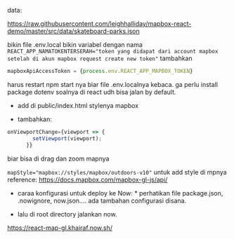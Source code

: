 data:

https://raw.githubusercontent.com/leighhalliday/mapbox-react-demo/master/src/data/skateboard-parks.json

bikin file .env.local bikin variabel dengan nama `REACT_APP_NAMATOKENTERSERAH="token yang didapat dari account mapbox setelah di akun mapbox request create new token"`
tambahkan

```js
mapboxApiAccessToken = {process.env.REACT_APP_MAPBOX_TOKEN}
```
harus restart npm start nya biar file .env.localnya kebaca. ga perlu install package dotenv soalnya di react udh bisa jalan by default.


* add di public/index.html stylenya mapbox <link href='https://api.tiles.mapbox.com/mapbox-gl-js/v0.42.0/mapbox-gl.css' rel='stylesheet' />

* tambahkan:
```js
onViewportChange={viewport => {
        setViewport(viewport);
      }}
```
biar bisa di drag dan zoom mapnya

`mapStyle="mapbox://styles/mapbox/outdoors-v10"` untuk add style di mpnya reference: https://docs.mapbox.com/mapbox-gl-js/api/

* caraa konfigurasi untuk deploy ke Now:
        * perhatikan file package.json, .nowignore, now.json.... ada tambahan configurasi disana.

* lalu di root directory jalankan now.

https://react-map-gl.khairaf.now.sh/
